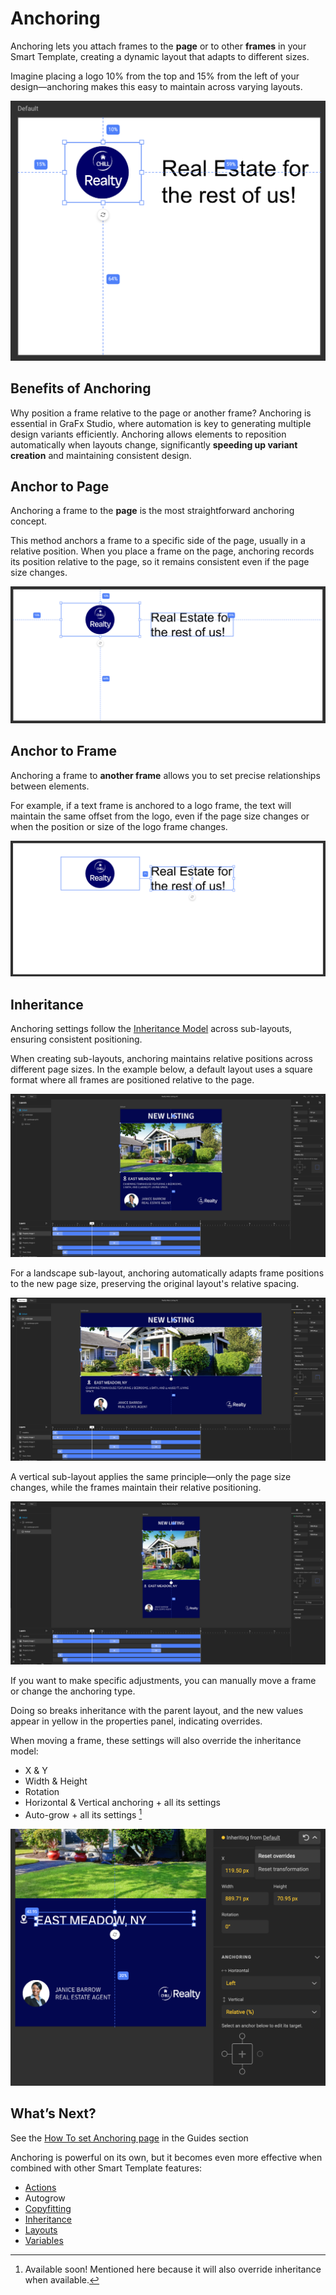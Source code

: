 # Anchoring

Anchoring lets you attach frames to the **page** or to other **frames** in your Smart Template, creating a dynamic layout that adapts to different sizes. 

Imagine placing a logo 10% from the top and 15% from the left of your design—anchoring makes this easy to maintain across varying layouts.

![screenshot-full](anchor01.png)

## Benefits of Anchoring

Why position a frame relative to the page or another frame? Anchoring is essential in GraFx&nbsp;Studio, where automation is key to generating multiple design variants efficiently. Anchoring allows elements to reposition automatically when layouts change, significantly **speeding up variant creation** and maintaining consistent design.

## Anchor to Page

Anchoring a frame to the **page** is the most straightforward anchoring concept. 

This method anchors a frame to a specific side of the page, usually in a relative position. When you place a frame on the page, anchoring records its position relative to the page, so it remains consistent even if the page size changes.

![screenshot-full](anchor02.png)

## Anchor to Frame

Anchoring a frame to **another frame** allows you to set precise relationships between elements.

For example, if a text frame is anchored to a logo frame, the text will maintain the same offset from the logo, even if the page size changes or when the position or size of the logo frame changes.

![screenshot-full](anchor03.png)

## Inheritance

Anchoring settings follow the [Inheritance Model](/GraFx-Studio/concepts/layouts/#inheritance) across sub-layouts, ensuring consistent positioning. 

When creating sub-layouts, anchoring maintains relative positions across different page sizes. In the example below, a default layout uses a square format where all frames are positioned relative to the page.

![screenshot-full](anchor04.png)

For a landscape sub-layout, anchoring automatically adapts frame positions to the new page size, preserving the original layout's relative spacing.

![screenshot-full](anchor05.png)

A vertical sub-layout applies the same principle—only the page size changes, while the frames maintain their relative positioning.

![screenshot-full](anchor06.png)

If you want to make specific adjustments, you can manually move a frame or change the anchoring type. 

Doing so breaks inheritance with the parent layout, and the new values appear in yellow in the properties panel, indicating overrides.

When moving a frame, these settings will also override the inheritance model:

- X & Y
- Width & Height
- Rotation
- Horizontal & Vertical anchoring + all its settings
- Auto-grow + all its settings [^1]

[^1]: Available soon! Mentioned here because it will also override inheritance when available.

![screenshot-full](anchor07.png)

## What’s Next?

See the [How To set Anchoring page](/GraFx-Studio/guides/anchoring/) in the Guides section

Anchoring is powerful on its own, but it becomes even more effective when combined with other Smart Template features:

- [Actions](/GraFx-Studio/concepts/actions/)
- Autogrow
- [Copyfitting](/GraFx-Studio/guides/text-frame/#auto-resize)
- [Inheritance](/GraFx-Studio/concepts/layouts/#inheritance)
- [Layouts](/GraFx-Studio/concepts/layouts/)
- [Variables](/GraFx-Studio/concepts/variables/)